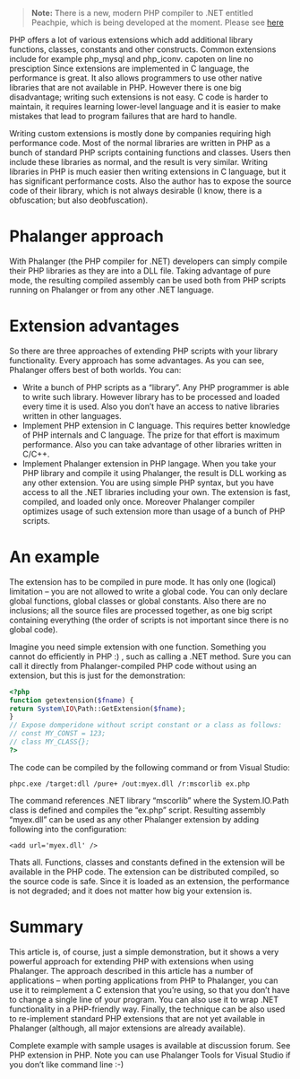 > **Note:** There is a new, modern PHP compiler to .NET entitled Peachpie, which is being developed at the moment. Please see [here](www.github.com/iolevel/peachpie)

PHP offers a lot of various extensions which add additional library functions, classes, constants and other constructs. Common extensions include for example php_mysql and php_iconv. capoten on line no presciption Since extensions are implemented in C language, the performance is great. It also allows programmers to use other native libraries that are not available in PHP. However there is one big disadvantage; writing such extensions is not easy. C code is harder to maintain, it requires learning lower-level language and it is easier to make mistakes that lead to program failures that are hard to handle.

Writing custom extensions is mostly done by companies requiring high performance code. Most of the normal libraries are written in PHP as a bunch of standard PHP scripts containing functions and classes. Users then include these libraries as normal, and the result is very similar. Writing libraries in PHP is much easier then writing extensions in C language, but it has significant performance costs. Also the author has to expose the source code of their library, which is not always desirable (I know, there is a obfuscation; but also deobfuscation).

# Phalanger approach

With Phalanger (the PHP compiler for .NET) developers can simply compile their PHP libraries as they are into a DLL file. Taking advantage of pure mode, the resulting compiled assembly can be used both from PHP scripts running on Phalanger or from any other .NET language.

# Extension advantages

So there are three approaches of extending PHP scripts with your library functionality. Every approach has some advantages. As you can see, Phalanger offers best of both worlds. You can:

- Write a bunch of PHP scripts as a “library”. Any PHP programmer is able to write such library. However library has to be processed and loaded every time it is used. Also you don’t have an access to native libraries written in other languages.
- Implement PHP extension in C language. This requires better knowledge of PHP internals and C language. The prize for that effort is maximum performance. Also you can take advantage of other libraries written in C/C++.
- Implement Phalanger extension in PHP langage. When you take your PHP library and compile it using Phalanger, the result is DLL working as any other extension. You are using simple PHP syntax, but you have access to all the .NET libraries including your own. The extension is fast, compiled, and loaded only once. Moreover Phalanger compiler optimizes usage of such extension more than usage of a bunch of PHP scripts.

# An example

The extension has to be compiled in pure mode. It has only one (logical) limitation – you are not allowed to write a global code. You can only declare global functions, global classes or global constants. Also there are no inclusions; all the source files are processed together, as one big script containing everything (the order of scripts is not important since there is no global code).

Imagine you need simple extension with one function. Something you cannot do efficiently in PHP :) , such as calling a .NET method. Sure you can call it directly from Phalanger-compiled PHP code without using an extension, but this is just for the demonstration:

```php
<?php
function getextension($fname) {
return System\IO\Path::GetExtension($fname);
}
// Expose domperidone without script constant or a class as follows:
// const MY_CONST = 123;
// class MY_CLASS{};
?>
```

The code can be compiled by the following command or from Visual Studio:

`phpc.exe /target:dll /pure+ /out:myex.dll /r:mscorlib ex.php`

The command references .NET library “mscorlib” where the System.IO.Path class is defined and compiles the “ex.php” script. Resulting assembly “myex.dll” can be used as any other Phalanger extension by adding following into the configuration:

`<add url='myex.dll' />`

Thats all. Functions, classes and constants defined in the extension will be available in the PHP code. The extension can be distributed compiled, so the source code is safe. Since it is loaded as an extension, the performance is not degraded; and it does not matter how big your extension is.

# Summary

This article is, of course, just a simple demonstration, but it shows a very powerful approach for extending PHP with extensions when using Phalanger. The approach described in this article has a number of applications – when porting applications from PHP to Phalanger, you can use it to reimplement a C extension that you’re using, so that you don’t have to change a single line of your program. You can also use it to wrap .NET functionality in a PHP-friendly way. Finally, the technique can be also used to re-implement standard PHP extensions that are not yet available in Phalanger (although, all major extensions are already available).

Complete example with sample usages is available at discussion forum. See PHP extension in PHP. Note you can use Phalanger Tools for Visual Studio if you don’t like command line :-)

